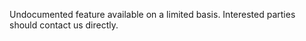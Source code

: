 Undocumented feature available on a limited basis. Interested parties should contact us directly.

<img data-gifffer="https://exabyte.io/img/ml-train-sige.gif">

